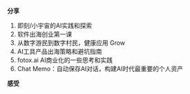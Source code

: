 
**分享**

1.  即刻/小宇宙的AI实践和探索
2.  软件出海创业第一课
3.  从数字游民到数字村民，健康应用 Grow
4.  AI工具产品出海策略和避坑指南
5.  fotox.ai AI商业化的一些思考和实践
6.  Chat Memo：自动保存AI对话，构建AI时代最重要的个人资产


**感受**

